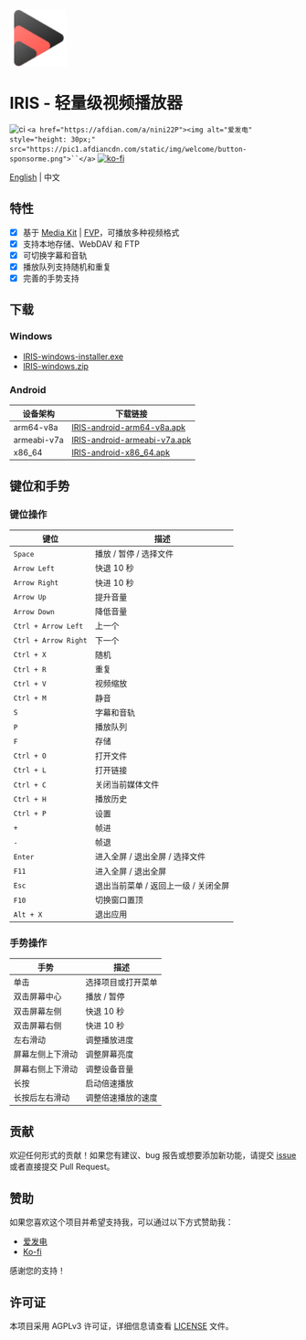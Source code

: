 <img height="100px" width="100px" alt="icon" src="./assets/images/icon.svg"/>

# IRIS - 轻量级视频播放器

![ci](https://github.com/nini22P/iris/actions/workflows/ci.yml/badge.svg)
`<a href="https://afdian.com/a/nini22P"><img alt="爱发电" style="height: 30px;" src="https://pic1.afdiancdn.com/static/img/welcome/button-sponsorme.png">``</a>`
[![ko-fi](https://ko-fi.com/img/githubbutton_sm.svg)](https://ko-fi.com/nini22p)

[English](./README.md) | 中文

## 特性

- [X] 基于 [Media Kit](https://github.com/media-kit/media-kit) | [FVP](https://github.com/wang-bin/fvp)，可播放多种视频格式
- [X] 支持本地存储、WebDAV 和 FTP
- [X] 可切换字幕和音轨
- [X] 播放队列支持随机和重复
- [X] 完善的手势支持

## 下载

### Windows

- [IRIS-windows-installer.exe](https://github.com/nini22P/iris/releases/latest/download/IRIS-windows-installer.exe)
- [IRIS-windows.zip](https://github.com/nini22P/iris/releases/latest/download/IRIS-windows.zip)

### Android

| 设备架构    | 下载链接                                                                                                           |
| ----------- | ------------------------------------------------------------------------------------------------------------------ |
| arm64-v8a   | [IRIS-android-arm64-v8a.apk](https://github.com/nini22P/iris/releases/latest/download/IRIS-android-arm64-v8a.apk)     |
| armeabi-v7a | [IRIS-android-armeabi-v7a.apk](https://github.com/nini22P/iris/releases/latest/download/IRIS-android-armeabi-v7a.apk) |
| x86_64      | [IRIS-android-x86_64.apk](https://github.com/nini22P/iris/releases/latest/download/IRIS-android-x86_64.apk)           |

## 键位和手势

### 键位操作

| 键位                   | 描述                                 |
| ---------------------- | ------------------------------------ |
| `Space`              | 播放 / 暂停 / 选择文件               |
| `Arrow Left`         | 快退 10 秒                           |
| `Arrow Right`        | 快进 10 秒                           |
| `Arrow Up`           | 提升音量                             |
| `Arrow Down`         | 降低音量                             |
| `Ctrl + Arrow Left`  | 上一个                               |
| `Ctrl + Arrow Right` | 下一个                               |
| `Ctrl + X`           | 随机                                 |
| `Ctrl + R`           | 重复                                 |
| `Ctrl + V`           | 视频缩放                             |
| `Ctrl + M`           | 静音                                 |
| `S`                  | 字幕和音轨                           |
| `P`                  | 播放队列                             |
| `F`                  | 存储                                 |
| `Ctrl + O`           | 打开文件                             |
| `Ctrl + L`           | 打开链接                             |
| `Ctrl + C`           | 关闭当前媒体文件                     |
| `Ctrl + H`           | 播放历史                             |
| `Ctrl + P`           | 设置                                 |
| `+`                  | 帧进                                 |
| `-`                  | 帧退                                 |
| `Enter`              | 进入全屏 / 退出全屏 / 选择文件       |
| `F11`                | 进入全屏 / 退出全屏                  |
| `Esc`                | 退出当前菜单 / 返回上一级 / 关闭全屏 |
| `F10`                | 切换窗口置顶                         |
| `Alt + X`            | 退出应用                             |

### 手势操作

| 手势             | 描述               |
| ---------------- | ------------------ |
| 单击             | 选择项目或打开菜单 |
| 双击屏幕中心     | 播放 / 暂停        |
| 双击屏幕左侧     | 快退 10 秒         |
| 双击屏幕右侧     | 快进 10 秒         |
| 左右滑动         | 调整播放进度       |
| 屏幕左侧上下滑动 | 调整屏幕亮度       |
| 屏幕右侧上下滑动 | 调整设备音量       |
| 长按             | 启动倍速播放       |
| 长按后左右滑动   | 调整倍速播放的速度 |

## 贡献

欢迎任何形式的贡献！如果您有建议、bug 报告或想要添加新功能，请提交 [issue](https://github.com/nini22P/iris/issues) 或者直接提交 Pull Request。

## 赞助

如果您喜欢这个项目并希望支持我，可以通过以下方式赞助我：

- [爱发电](https://afdian.com/a/nini22P)
- [Ko-fi](https://ko-fi.com/nini22p)

感谢您的支持！

## 许可证

本项目采用 AGPLv3 许可证，详细信息请查看 [LICENSE](./LICENSE) 文件。
